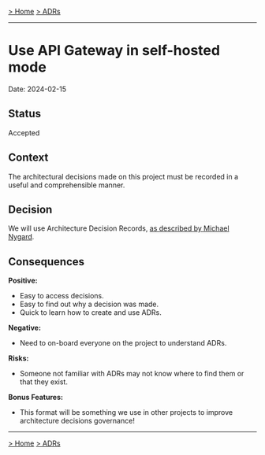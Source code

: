 [> Home](../README.md)    [> ADRs](README.md)

---

# Use API Gateway in self-hosted mode
Date: 2024-02-15

## Status

Accepted

## Context

The architectural decisions made on this project must be recorded in a useful and comprehensible manner.

## Decision

We will use Architecture Decision Records, [as described by Michael Nygard](http://thinkrelevance.com/blog/2011/11/15/documenting-architecture-decisions).

## Consequences

**Positive:**

- Easy to access decisions.
- Easy to find out why a decision was made.
- Quick to learn how to create and use ADRs.

**Negative:**

- Need to on-board everyone on the project to understand ADRs.

**Risks:**

- Someone not familiar with ADRs may not know where to find them or that they exist.

**Bonus Features:**

- This format will be something we use in other projects to improve architecture decisions governance!

---

[> Home](../README.md)    [> ADRs](README.md)